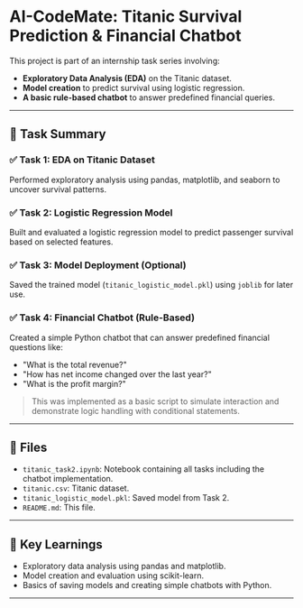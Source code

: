 # AI-CodeMate: Titanic Survival Prediction & Financial Chatbot

This project is part of an internship task series involving:
- **Exploratory Data Analysis (EDA)** on the Titanic dataset.
- **Model creation** to predict survival using logistic regression.
- **A basic rule-based chatbot** to answer predefined financial queries.

---

## 📌 Task Summary

### ✅ Task 1: EDA on Titanic Dataset
Performed exploratory analysis using pandas, matplotlib, and seaborn to uncover survival patterns.

### ✅ Task 2: Logistic Regression Model
Built and evaluated a logistic regression model to predict passenger survival based on selected features.

### ✅ Task 3: Model Deployment (Optional)
Saved the trained model (`titanic_logistic_model.pkl`) using `joblib` for later use.

### ✅ Task 4: Financial Chatbot (Rule-Based)
Created a simple Python chatbot that can answer predefined financial questions like:
- "What is the total revenue?"
- "How has net income changed over the last year?"
- "What is the profit margin?"

> This was implemented as a basic script to simulate interaction and demonstrate logic handling with conditional statements.

---

## 📁 Files

- `titanic_task2.ipynb`: Notebook containing all tasks including the chatbot implementation.
- `titanic.csv`: Titanic dataset.
- `titanic_logistic_model.pkl`: Saved model from Task 2.
- `README.md`: This file.

---

## 🚀 Key Learnings

- Exploratory data analysis using pandas and matplotlib.
- Model creation and evaluation using scikit-learn.
- Basics of saving models and creating simple chatbots with Python.

---



